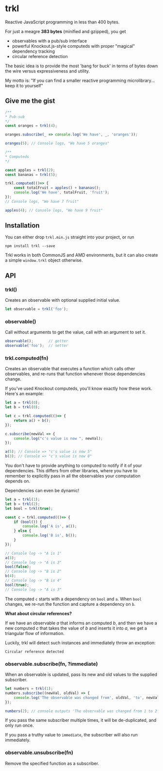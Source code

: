 # trkl
Reactive JavaScript programming in less than 400 bytes.

For just a meagre **383 bytes** (minified and gzipped), you get

- observables with a pub/sub interface
- powerful Knockout.js-style computeds with proper "magical" dependency tracking
- circular reference detection

The basic idea is to provide the most 'bang for buck' in terms of bytes down the wire versus expressiveness and utility.

My motto is: "If you can find a smaller reactive programming microlibrary... keep it to yourself"

## Give me the gist

```javascript 1.6
/**
* Pub-sub
*/
const oranges = trkl(4);

oranges.subscribe(_ => console.log('We have', _, 'oranges'));

oranges(5); // Console logs, "We have 5 oranges"

/**
* Computeds
*/

const apples = trkl(2);
const bananas = trkl(5);

trkl.computed(()=> {
    const totalFruit = apples() + bananas();
    console.log('We have', totalFruit, 'fruit');
});
// Console logs, "We have 7 fruit"

apples(4); // Console logs, "We have 9 fruit"
```

## Installation

You can either drop `trkl.min.js` straight into your project, or run

```
npm install trkl --save
```    

Trkl works in both CommonJS and AMD environments, but it can also create a simple `window.trkl` object otherwise.

## API

### trkl()
Creates an observable with optional supplied initial value.

```javascript 1.6
let observable = trkl('foo');
```    

### observable()

Call without arguments to get the value, call with an argument to set it.

```javascript 1.6
observable();       // getter
observable('foo');  // setter
```

### trkl.computed(fn)

Creates an observable that executes a function which calls other observables, and re-runs that function whenever those dependencies change.

If you've used Knockout computeds, you'll know exactly how these work. Here's an example:

```javascript 1.6
let a = trkl(0);
let b = trkl(0);

let c = trkl.computed(()=> {
    return a() + b();
});

c.subscribe(newVal => {
    console.log("c's value is now ", newVal);
});

a(5); // Console => "c's value is now 5"
b(3); // Console => "c's value is now 8"
```

You don't have to provide anything to computed to notify if it of your dependencies. This differs from other libraries, where you have to remember to explicitly pass in all the observables your computation depends on.

Dependencies can even be dynamic!

```javascript 1.6
let a = trkl(1);
let b = trkl(2);
let bool = trkl(true);

const c = trkl.computed(()=> {
    if (bool()) {
        console.log('A is', a());
    } else {
        console.log('B is', b());
    }
});

// Console log -> "A is 1"
a(3);
// Console log -> "A is 3"
bool(false);
// Console log -> "B is 2"
b(4);
// Console log -> "B is 4"
bool(true);
// Console log -> "A is 3"
```

The computed `c` starts with a dependency on `bool` and `a`. When `bool` changes, we re-run the function and capture a dependency on `b`.

**What about circular references?**

If we have an observable *a* that informs an computed *b*, and then we have a new computed *c* that takes the value of *b* and inserts it into *a*, we get a triangular flow of information.

Luckily, trkl will detect such instances and immediately throw an exception:

```
Circular reference detected
```

### observable.subscribe(fn, ?immediate)

When an observable is updated, pass its new and old values to the supplied subscriber.

```javascript 1.6
let numbers = trkl(1);
numbers.subscribe((newVal, oldVal) => {
    console.log('The observable was changed from', oldVal, 'to', newVal);
});

numbers(2); // console outputs 'The observable was changed from 1 to 2'
```    

If you pass the same subscriber multiple times, it will be de-duplicated, and only run once. 

If you pass a truthy value to `immediate`, the subscriber will also run immediately.

### observable.unsubscribe(fn)

Remove the specified function as a subscriber.
